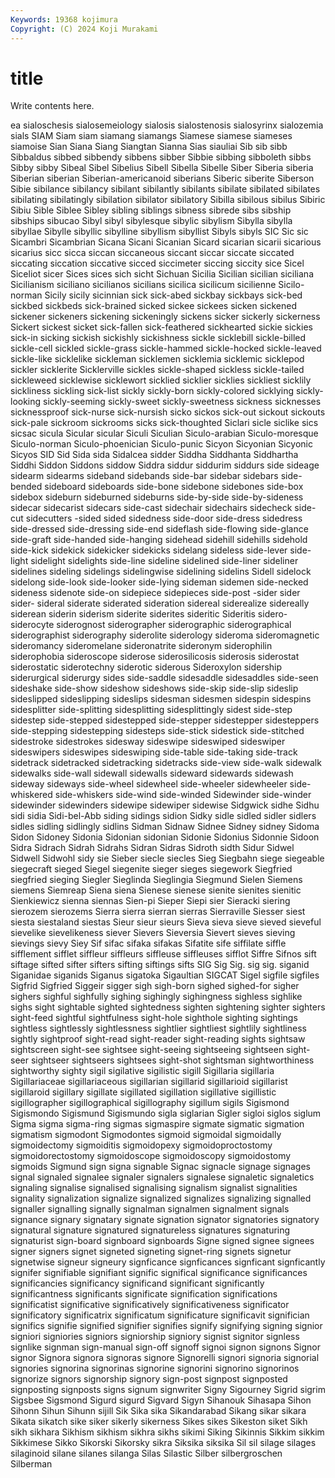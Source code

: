 ```yaml
---
Keywords: 19368 kojimura
Copyright: (C) 2024 Koji Murakami
---
```


# title

Write contents here.



ea sialoschesis
sialosemeiology sialosis sialostenosis sialosyrinx sialozemia sials SIAM Siam siam siamang
siamangs Siamese siamese siameses siamoise Sian Siana Siang Siangtan Sianna
Sias siauliai Sib sib sibb Sibbaldus sibbed sibbendy sibbens sibber
Sibbie sibbing sibboleth sibbs Sibby sibby Sibeal Sibel Sibelius Sibell
Sibella Sibelle Siber Siberia siberia Siberian siberian Siberian-americanoid siberians Siberic
siberite Siberson Sibie sibilance sibilancy sibilant sibilantly sibilants sibilate sibilated
sibilates sibilating sibilatingly sibilation sibilator sibilatory Sibilla sibilous sibilus Sibiric
Sibiu Sible Siblee Sibley sibling siblings sibness sibrede sibs sibship
sibships sibucao Sibyl sibyl sibylesque sibylic sibylism Sibylla sibylla sibyllae
Sibylle sibyllic sibylline sibyllism sibyllist Sibyls sibyls SIC Sic sic
Sicambri Sicambrian Sicana Sicani Sicanian Sicard sicarian sicarii sicarious sicarius
sicc sicca siccan siccaneous siccant siccar siccate siccated siccating siccation
siccative sicced siccimeter siccing siccity sice Sicel Siceliot sicer Sices
sices sich sicht Sichuan Sicilia Sicilian sicilian siciliana Sicilianism siciliano
sicilianos sicilians sicilica sicilicum sicilienne Sicilo-norman Sicily sicily sicinnian sick
sick-abed sickbay sickbays sick-bed sickbed sickbeds sick-brained sicked sickee sickees
sicken sickened sickener sickeners sickening sickeningly sickens sicker sickerly sickerness
Sickert sickest sicket sick-fallen sick-feathered sickhearted sickie sickies sick-in sicking
sickish sickishly sickishness sickle sicklebill sickle-billed sickle-cell sickled sickle-grass sickle-hammed
sickle-hocked sickle-leaved sickle-like sicklelike sickleman sicklemen sicklemia sicklemic sicklepod sickler
sicklerite Sicklerville sickles sickle-shaped sickless sickle-tailed sickleweed sicklewise sicklewort sicklied
sicklier sicklies sickliest sicklily sickliness sickling sick-list sickly sickly-born sickly-colored
sicklying sickly-looking sickly-seeming sickly-sweet sickly-sweetness sickness sicknesses sicknessproof sick-nurse sick-nursish
sicko sickos sick-out sickout sickouts sick-pale sickroom sickrooms sicks sick-thoughted
Siclari sicle siclike sics sicsac sicula Sicular sicular Siculi Siculian
Siculo-arabian Siculo-moresque Siculo-norman Siculo-phoenician Siculo-punic Sicyon Sicyonian Sicyonic Sicyos SID
Sid Sida sida Sidalcea sidder Siddha Siddhanta Siddhartha Siddhi Siddon
Siddons siddow Siddra siddur siddurim siddurs side sideage sidearm sidearms
sideband sidebands side-bar sidebar sidebars side-bended sideboard sideboards side-bone sidebone
sidebones side-box sidebox sideburn sideburned sideburns side-by-side side-by-sideness sidecar sidecarist
sidecars side-cast sidechair sidechairs sidecheck side-cut sidecutters -sided sided sidedness
side-door side-dress sidedress side-dressed side-dressing side-end sideflash side-flowing side-glance side-graft
side-handed side-hanging sidehead sidehill sidehills sidehold side-kick sidekick sidekicker sidekicks
sidelang sideless side-lever side-light sidelight sidelights side-line sideline sidelined side-liner
sideliner sidelines sideling sidelings sidelingwise sidelining sidelins Sidell sidelock sidelong
side-look side-looker side-lying sideman sidemen side-necked sideness sidenote side-on sidepiece
sidepieces side-post -sider sider sider- sideral siderate siderated sideration sidereal
siderealize sidereally siderean siderin siderism siderite siderites sideritic Sideritis sidero-
siderocyte siderognost siderographer siderographic siderographical siderographist siderography siderolite siderology sideroma
sideromagnetic sideromancy sideromelane sideronatrite sideronym siderophilin siderophobia sideroscope siderose siderosilicosis
siderosis siderostat siderostatic siderotechny siderotic siderous Sideroxylon sidership siderurgical siderurgy
sides side-saddle sidesaddle sidesaddles side-seen sideshake side-show sideshow sideshows side-skip
side-slip sideslip sideslipped sideslipping sideslips sidesman sidesmen sidespin sidespins sidesplitter
side-splitting sidesplitting sidesplittingly sidest side-step sidestep side-stepped sidestepped side-stepper sidestepper
sidesteppers side-stepping sidestepping sidesteps side-stick sidestick side-stitched sidestroke sidestrokes sidesway
sideswipe sideswiped sideswiper sideswipers sideswipes sideswiping side-table side-taking side-track sidetrack
sidetracked sidetracking sidetracks side-view side-walk sidewalk sidewalks side-wall sidewall sidewalls
sideward sidewards sidewash sideway sideways side-wheel sidewheel side-wheeler sidewheeler side-whiskered
side-whiskers side-wind side-winded Sidewinder side-winder sidewinder sidewinders sidewipe sidewiper sidewise
Sidgwick sidhe Sidhu sidi sidia Sidi-bel-Abb siding sidings sidion Sidky
sidle sidled sidler sidlers sidles sidling sidlingly sidlins Sidman Sidnaw
Sidnee Sidney sidney Sidoma Sidon Sidoney Sidonia Sidonian sidonian Sidonie
Sidonius Sidonnie Sidoon Sidra Sidrach Sidrah Sidrahs Sidran Sidras Sidroth
sidth Sidur Sidwel Sidwell Sidwohl sidy sie Sieber siecle siecles
Sieg Siegbahn siege siegeable siegecraft sieged Siegel siegenite sieger sieges
siegework Siegfried siegfried sieging Siegler Sieglinda Sieglingia Siegmund Sielen Siemens
siemens Siemreap Siena siena Sienese sienese sienite sienites sienitic Sienkiewicz
sienna siennas Sien-pi Sieper Siepi sier Sieracki siering sierozem sierozems
Sierra sierra sierran sierras Sierraville Siesser siest siesta siestaland siestas
Sieur sieur sieurs Sieva sieva sieve sieved sieveful sievelike sievelikeness
siever Sievers Sieversia Sievert sieves sieving sievings sievy Siey Sif
sifac sifaka sifakas Sifatite sife siffilate siffle sifflement sifflet siffleur
siffleurs siffleuse siffleuses sifflot Siffre Sifnos sift siftage sifted sifter
sifters sifting siftings sifts SIG Sig Sig. sig sig. siganid
Siganidae siganids Siganus sigatoka Sigaultian SIGCAT Sigel sigfile sigfiles Sigfrid
Sigfried Siggeir sigger sigh sigh-born sighed sighed-for sigher sighers sighful
sighfully sighing sighingly sighingness sighless sighlike sighs sight sightable sighted
sightedness sighten sightening sighter sighters sight-feed sightful sightfulness sight-hole sighthole
sighting sightings sightless sightlessly sightlessness sightlier sightliest sightlily sightliness sightly
sightproof sight-read sight-reader sight-reading sights sightsaw sightscreen sight-see sightsee sight-seeing
sightseeing sightseen sight-seer sightseer sightseers sightsees sight-shot sightsman sightworthiness sightworthy
sighty sigil sigilative sigilistic sigill Sigillaria sigillaria Sigillariaceae sigillariaceous sigillarian
sigillarid sigillarioid sigillarist sigillaroid sigillary sigillate sigillated sigillation sigillative sigillistic
sigillographer sigillographical sigillography sigillum sigils Sigismond Sigismondo Sigismund Sigismundo sigla
siglarian Sigler sigloi siglos siglum Sigma sigma sigma-ring sigmas sigmaspire
sigmate sigmatic sigmation sigmatism sigmodont Sigmodontes sigmoid sigmoidal sigmoidally sigmoidectomy
sigmoiditis sigmoidopexy sigmoidoproctostomy sigmoidorectostomy sigmoidoscope sigmoidoscopy sigmoidostomy sigmoids Sigmund sign
signa signable Signac signacle signage signages signal signaled signalee signaler
signalers signalese signaletic signaletics signaling signalise signalised signalising signalism signalist
signalities signality signalization signalize signalized signalizes signalizing signalled signaller signalling
signally signalman signalmen signalment signals signance signary signatary signate signation
signator signatories signatory signatural signature signatured signatureless signatures signaturing signaturist
sign-board signboard signboards Signe signed signee signees signer signers signet
signeted signeting signet-ring signets signetur signetwise signeur signeury signficance signficances
signficant signficantly signifer signifiable signifiant signific significal significance significances significancies
significancy significand significant significantly significantness significants significate signification significations significatist
significative significatively significativeness significator significatory significatrix significatum significature significavit significian
significs signifie signified signifier signifies signify signifying signing signior signiori
signiories signiors signiorship signiory signist signitor signless signlike signman sign-manual
sign-off signoff signoi signon signons Signor signor Signora signora signoras
signore Signorelli signori signoria signorial signories signorina signorinas signorine signorini
signorino signorinos signorize signors signorship signory sign-post signpost signposted signposting
signposts signs signum signwriter Signy Sigourney Sigrid sigrim Sigsbee Sigsmond
Sigurd sigurd Sigvard Sigyn Sihanouk Sihasapa Sihon Sihonn Sihun Sihunn
sijill Sik Sika sika Sikandarabad Sikang sikar sikara Sikata sikatch
sike siker sikerly sikerness Sikes sikes Sikeston siket Sikh sikh
sikhara Sikhism sikhism sikhra sikhs sikimi Siking Sikinnis Sikkim sikkim
Sikkimese Sikko Sikorski Sikorsky sikra Siksika siksika Sil sil silage
silages silaginoid silane silanes silanga Silas Silastic Silber silbergroschen Silberman
